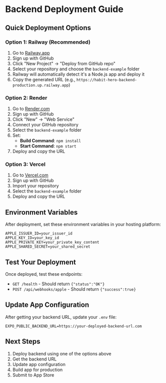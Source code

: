 # Backend Deployment Guide

## Quick Deployment Options

### Option 1: Railway (Recommended)
1. Go to [Railway.app](https://railway.app)
2. Sign up with GitHub
3. Click "New Project" → "Deploy from GitHub repo"
4. Select your repository and choose the `backend-example` folder
5. Railway will automatically detect it's a Node.js app and deploy it
6. Copy the generated URL (e.g., `https://habit-hero-backend-production.up.railway.app`)

### Option 2: Render
1. Go to [Render.com](https://render.com)
2. Sign up with GitHub
3. Click "New" → "Web Service"
4. Connect your GitHub repository
5. Select the `backend-example` folder
6. Set:
   - **Build Command**: `npm install`
   - **Start Command**: `npm start`
7. Deploy and copy the URL

### Option 3: Vercel
1. Go to [Vercel.com](https://vercel.com)
2. Sign up with GitHub
3. Import your repository
4. Select the `backend-example` folder
5. Deploy and copy the URL

## Environment Variables
After deployment, set these environment variables in your hosting platform:

```
APPLE_ISSUER_ID=your_issuer_id
APPLE_KEY_ID=your_key_id
APPLE_PRIVATE_KEY=your_private_key_content
APPLE_SHARED_SECRET=your_shared_secret
```

## Test Your Deployment
Once deployed, test these endpoints:
- `GET /health` - Should return `{"status":"OK"}`
- `POST /api/webhooks/apple` - Should return `{"success":true}`

## Update App Configuration
After getting your backend URL, update your `.env` file:
```
EXPO_PUBLIC_BACKEND_URL=https://your-deployed-backend-url.com
```

## Next Steps
1. Deploy backend using one of the options above
2. Get the backend URL
3. Update app configuration
4. Build app for production
5. Submit to App Store
